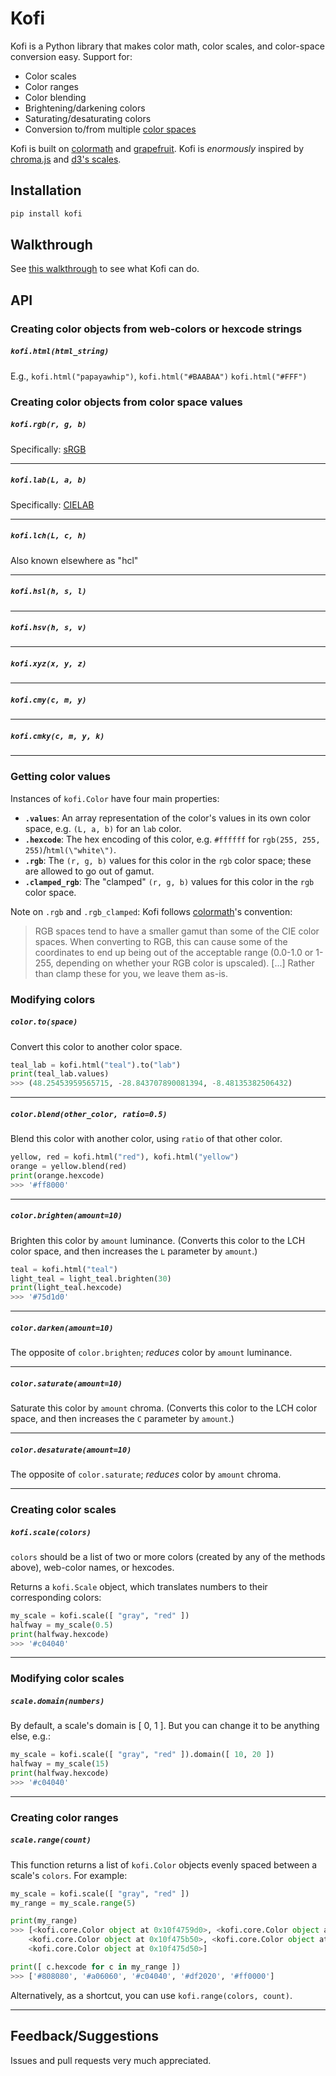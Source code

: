 # Kofi

Kofi is a Python library that makes color math, color scales, and color-space conversion easy. Support for:

- Color scales
- Color ranges
- Color blending
- Brightening/darkening colors
- Saturating/desaturating colors
- Conversion to/from multiple [color spaces](http://en.wikipedia.org/wiki/Color_space)

Kofi is built on [colormath](http://python-colormath.readthedocs.org/) and [grapefruit](https://github.com/xav/Grapefruit). Kofi is *enormously* inspired by [chroma.js](https://github.com/gka/chroma.js) and [d3's scales](https://github.com/mbostock/d3/wiki/Quantitative-Scales).

## Installation

```sh
pip install kofi
```

## Walkthrough

See [this walkthrough](docs/walkthrough.ipynb) to see what Kofi can do.

## API

### Creating color objects from web-colors or hexcode strings

##### `kofi.html(html_string)`

E.g., `kofi.html("papayawhip")`, `kofi.html("#BAABAA")` `kofi.html("#FFF")`

### Creating color objects from color space values

##### `kofi.rgb(r, g, b)`

Specifically: [sRGB](http://en.wikipedia.org/wiki/SRGB)

---

##### `kofi.lab(L, a, b)`

Specifically: [CIELAB](http://en.wikipedia.org/wiki/Lab_color_space#CIELAB)

---

##### `kofi.lch(L, c, h)`

Also known elsewhere as "hcl"

---

##### `kofi.hsl(h, s, l)`

---

##### `kofi.hsv(h, s, v)`

---

##### `kofi.xyz(x, y, z)`

---

##### `kofi.cmy(c, m, y)`

---

##### `kofi.cmky(c, m, y, k)`

---

### Getting color values

Instances of `kofi.Color` have four main properties:

- __`.values`__: An array representation of the color's values in its own color space, e.g. `(L, a, b)` for an `lab` color.
- __`.hexcode`__: The hex encoding of this color, e.g. `#ffffff` for `rgb(255, 255, 255)`/`html(\"white\")`.
- __`.rgb`__: The `(r, g, b)` values for this color in the `rgb` color space; these are allowed to go out of gamut.
- __`.clamped_rgb`__: The \"clamped\" `(r, g, b)` values for this color in the `rgb` color space.

Note on `.rgb` and `.rgb_clamped`: Kofi follows [colormath](http://python-colormath.readthedocs.org/en/latest/conversions.html?highlight=clamp#rgb-conversions-and-out-of-gamut-coordinates)'s convention:

> RGB spaces tend to have a smaller gamut than some of the CIE color spaces. When converting to RGB, this can cause some of the coordinates to end up being out of the acceptable range (0.0-1.0 or 1-255, depending on whether your RGB color is upscaled). [...] Rather than clamp these for you, we leave them as-is.

### Modifying colors

##### `color.to(space)`

Convert this color to another color space.

```python
teal_lab = kofi.html("teal").to("lab")
print(teal_lab.values)
>>> (48.25453959565715, -28.843707890081394, -8.48135382506432)
```

---

##### `color.blend(other_color, ratio=0.5)`

Blend this color with another color, using `ratio` of that other color.

```python
yellow, red = kofi.html("red"), kofi.html("yellow")
orange = yellow.blend(red)
print(orange.hexcode)
>>> '#ff8000'
```

---

##### `color.brighten(amount=10)`

Brighten this color by `amount` luminance. (Converts this color to the LCH color space, and then increases the `L` parameter by `amount`.)

```python
teal = kofi.html("teal")
light_teal = light_teal.brighten(30)
print(light_teal.hexcode)
>>> '#75d1d0'
```

---

##### `color.darken(amount=10)`

The opposite of `color.brighten`; *reduces* color by `amount` luminance.

---

##### `color.saturate(amount=10)`

Saturate this color by `amount` chroma. (Converts this color to the LCH color space, and then increases the `C` parameter by `amount`.)

---

##### `color.desaturate(amount=10)`

The opposite of `color.saturate`; *reduces* color by `amount` chroma.

---

### Creating color scales

##### `kofi.scale(colors)`

`colors` should be a list of two or more colors (created by any of the methods above), web-color names, or hexcodes.

Returns a `kofi.Scale` object, which translates numbers to their corresponding colors:

```python
my_scale = kofi.scale([ "gray", "red" ])
halfway = my_scale(0.5)
print(halfway.hexcode)
>>> '#c04040'
```

---

### Modifying color scales

##### `scale.domain(numbers)`

By default, a scale's domain is [ 0, 1 ]. But you can change it to be anything else, e.g.:

```python
my_scale = kofi.scale([ "gray", "red" ]).domain([ 10, 20 ])
halfway = my_scale(15)
print(halfway.hexcode)
>>> '#c04040'
```

---

### Creating color ranges

##### `scale.range(count)`

This function returns a list of `kofi.Color` objects evenly spaced between a scale's `colors`. For example:

```python
my_scale = kofi.scale([ "gray", "red" ])
my_range = my_scale.range(5)

print(my_range)
>>> [<kofi.core.Color object at 0x10f4759d0>, <kofi.core.Color object at 0x10f475a90>, 
    <kofi.core.Color object at 0x10f475b50>, <kofi.core.Color object at 0x10f475cd0>, 
    <kofi.core.Color object at 0x10f475d50>]

print([ c.hexcode for c in my_range ])
>>> ['#808080', '#a06060', '#c04040', '#df2020', '#ff0000']
```

Alternatively, as a shortcut, you can use `kofi.range(colors, count)`.

---

## Feedback/Suggestions

Issues and pull requests very much appreciated.
